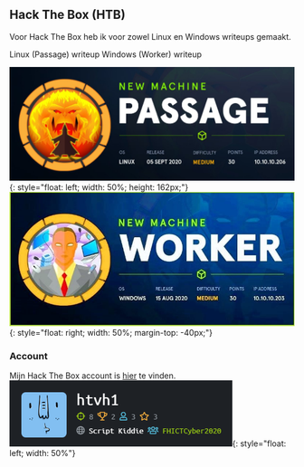 ## Hack The Box (HTB)

Voor Hack The Box heb ik voor zowel Linux en Windows writeups gemaakt.

<a onClick="passwd('./files/Linux_Passage_HTB.docx','Linux (Passage) writeup')">Linux (Passage) writeup</a>
<a onClick="">Windows (Worker) writeup</a>

![Linux machine writeup](/images/Passage.png){: style="float: left; width: 50%; height: 162px;"}
![Windows machine writeup](/images/worker.jpg){: style="float: right; width: 50%; margin-top: -40px;"}
<br>

### Account

Mijn Hack The Box account is [hier](https://www.hackthebox.eu/home/users/profile/393681) te vinden. <br>
![Profile HTB](/images/htb.PNG){: style="float: left; width: 50%"}


